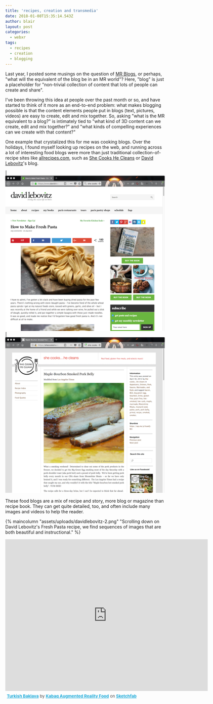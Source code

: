 ```yaml
---
title: 'recipes, creation and transmedia'
date: 2018-01-08T15:35:14.543Z
author: blair
layout: post
categories:
  - webxr
tags:
  - recipes
  - creation
  - blogging
---
```

Last year, I posted some musings on the question of [MR Blogs](/2017/11/14/what-is-an-mr-blog/), or perhaps, "what will the equivalent of the blog be in an MR world"? Here, "blog" is just a placeholder for "non-trivial collection of content that lots of people can create and share".

I've been throwing this idea at people over the past month or so, and have started to think of it more as an end-to-end problem: what makes blogging possible is that the content elements people put in blogs (text, pictures, videos) are easy to create, edit and mix together. So, asking "what is the MR equivalent to a blog?" is intimately tied to "what kind of 3D content can we create, edit and mix together?" and "what kinds of compelling experiences can we create with that content?"

One example that crystalized this for me was cooking blogs. Over the holidays, I found myself looking up recipes on the web, and running across a lot of interesting food blogs were more than just traditional collection-of-recipe sites like [allrecipes.com](http://allrecipes.com), such as [She Cooks He Cleans](https://shecookshecleans.net) or [David Lebovitz](https://www.davidlebovitz.com/)'s blog.

| ![](/assets/uploads/davidlebovitz.png) | ![](/assets/uploads/shecooks.png)

These food blogs are a mix of recipe and story, more blog or magazine than recipe book.  They can get quite detailed, too, and often include many images and videos to help the reader.  

{% maincolumn "assets/uploads/davidlebovitz-2.png" "Scrolling down on David Lebovitz's Fresh Pasta recipe, we find sequences of images that are both beautiful and instructional." %}

<div class="sketchfab-embed-wrapper"><iframe width="640" height="480" src="https://sketchfab.com/models/7781337f561241e1974809a8c6783efd/embed" frameborder="0" allowvr allowfullscreen mozallowfullscreen="true" webkitallowfullscreen="true" onmousewheel=""></iframe>

<p style="font-size: 13px; font-weight: normal; margin: 5px; color: #4A4A4A;">
    <a href="https://sketchfab.com/models/7781337f561241e1974809a8c6783efd?utm_medium=embed&utm_source=website&utm_campain=share-popup" target="_blank" style="font-weight: bold; color: #1CAAD9;">Turkish Baklava</a>
    by <a href="https://sketchfab.com/kabaq?utm_medium=embed&utm_source=website&utm_campain=share-popup" target="_blank" style="font-weight: bold; color: #1CAAD9;">Kabaq Augmented Reality Food</a>
    on <a href="https://sketchfab.com?utm_medium=embed&utm_source=website&utm_campain=share-popup" target="_blank" style="font-weight: bold; color: #1CAAD9;">Sketchfab</a>
</p>
</div>
